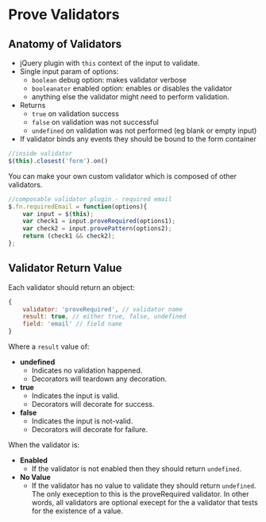 # Prove Validators

## Anatomy of Validators
- jQuery plugin with `this` context of the input to validate.
- Single input param of options:
	- `boolean` debug option: makes validator verbose
	- `booleanator` enabled option: enables or disables the validator
	- anything else the validator might need to perform validation.
- Returns
	- `true` on validation success
	- `false` on validation was not successful
	- `undefined` on validation was not performed (eg blank or empty input)
- If validator binds any events they should be bound to the form container
```javascript
//inside validator
$(this).closest('form').on()
```

You can make your own custom validator which is composed of other validators.

```javascript
//composable validator plugin - required email
$.fn.requiredEmail = function(options){
	var input = $(this);
	var check1 = input.proveRequired(options1);
	var check2 = input.provePattern(options2);
	return (check1 && check2);
};
```

## Validator Return Value

Each validator should return an object:
```javascript
{
	validator: 'proveRequired', // validator name
	result: true, // either true, false, undefined
	field: 'email' // field name
}
```

Where a `result` value of:
- **undefined**
	- Indicates no validation happened.
	- Decorators will teardown any decoration.
- **true**
	- Indicates the input is valid.
	- Decorators will decorate for success.
- **false**
	- Indicates the input is not-valid.
	- Decorators will decorate for failure.

When the validator is:

- **Enabled**
	- If the validator is not enabled then they should return `undefined`.
- **No Value**
	- If the validator has no value to validate they should return `undefined`. The only exeception to this is the proveRequired validator. In other words, all validators are optional execept for the a validator that tests for the existence of a value.
